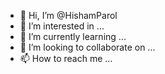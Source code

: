 - 👋 Hi, I’m @HishamParol
- 👀 I’m interested in ...
- 🌱 I’m currently learning ...
- 💞️ I’m looking to collaborate on ...
- 📫 How to reach me ...

<!---
HishamParol/HishamParol is a ✨ special ✨ repository because its `README.md` (this file) appears on your GitHub profile.
You can click the Preview link to take a look at your changes.
--->
